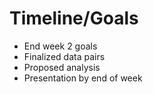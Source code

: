 # Timeline/Goals
- End week 2 goals
- 	Finalized data pairs
- 	Proposed analysis
- 	Presentation by end of week
